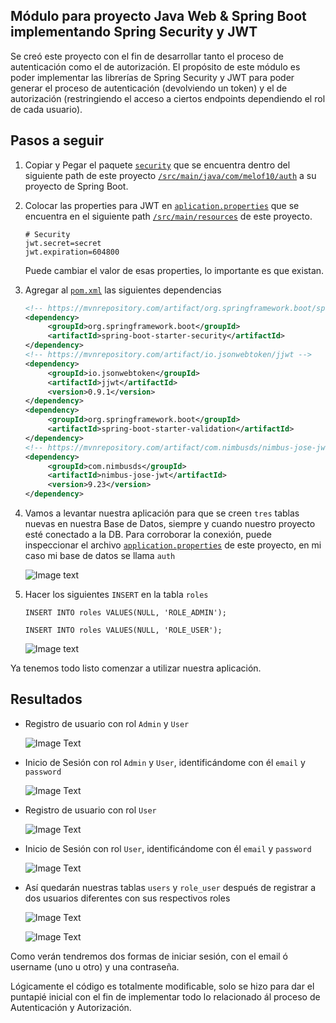 ## Módulo para proyecto Java Web & Spring Boot implementando Spring Security y JWT

Se creó este proyecto con el fin de desarrollar tanto el proceso de autenticación como el de autorización.
El propósito de este módulo es poder implementar las librerías de Spring Security y JWT para poder generar el proceso de
autenticación (devolviendo un token) y el de autorización (restringiendo el acceso a ciertos endpoints dependiendo el rol de cada usuario).

## Pasos a seguir

1) Copiar y Pegar el paquete [`security`](https://github.com/Melof10/springboot-security-jwt/tree/main/src/main/java/com/melof10/auth/security) 
   que se encuentra dentro del siguiente path de este proyecto [`/src/main/java/com/melof10/auth`](https://github.com/Melof10/springboot-security-jwt/tree/main/src/main/java/com/melof10/auth) 
   a su proyecto de Spring Boot.
   
   
2) Colocar las properties para JWT en [`aplication.properties`](https://github.com/Melof10/springboot-security-jwt/blob/main/src/main/resources/application.properties) 
   que se encuentra en el siguiente path [`/src/main/resources`](https://github.com/Melof10/springboot-security-jwt/tree/main/src/main/resources) 
   de este proyecto.
   
   ``` properties
   # Security
   jwt.secret=secret
   jwt.expiration=604800
   ```
   
   Puede cambiar el valor de esas properties, lo importante es que existan.


3) Agregar al [`pom.xml`](https://github.com/Melof10/springboot-security-jwt/blob/main/pom.xml) las siguientes dependencias
   
   ``` xml
   <!-- https://mvnrepository.com/artifact/org.springframework.boot/spring-boot-starter-security -->
   <dependency>
        <groupId>org.springframework.boot</groupId>
        <artifactId>spring-boot-starter-security</artifactId>
   </dependency>
   <!-- https://mvnrepository.com/artifact/io.jsonwebtoken/jjwt -->
   <dependency>
        <groupId>io.jsonwebtoken</groupId>
        <artifactId>jjwt</artifactId>
        <version>0.9.1</version>
   </dependency>
   <dependency>
        <groupId>org.springframework.boot</groupId>
        <artifactId>spring-boot-starter-validation</artifactId>
   </dependency>
   <!-- https://mvnrepository.com/artifact/com.nimbusds/nimbus-jose-jwt -->
   <dependency>
        <groupId>com.nimbusds</groupId>
        <artifactId>nimbus-jose-jwt</artifactId>
        <version>9.23</version>
   </dependency>
   ```

   
4) Vamos a levantar nuestra aplicación para que se creen `tres` tablas nuevas en nuestra Base de Datos, siempre y cuando nuestro proyecto esté conectado a la DB. 
   Para corroborar la conexión, puede inspeccionar el archivo [`application.properties`](https://github.com/Melof10/springboot-security-jwt/blob/main/src/main/resources/application.properties) 
   de este proyecto, en mi caso mi base de datos se llama `auth`

    ![Image text](https://github.com/Melof10/springboot-security-jwt/blob/main/docs/database.png)


5) Hacer los siguientes `INSERT` en la tabla `roles`

    ``` mysql
    INSERT INTO roles VALUES(NULL, 'ROLE_ADMIN');    
    ```
    ``` mysql    
    INSERT INTO roles VALUES(NULL, 'ROLE_USER');
    ```
   
    ![Image text](https://github.com/Melof10/springboot-security-jwt/blob/main/docs/roles.png)


Ya tenemos todo listo comenzar a utilizar nuestra aplicación.


## Resultados

* Registro de usuario con rol `Admin` y `User`
  
    ![Image Text](https://github.com/Melof10/springboot-security-jwt/blob/main/docs/res-register-admin.png)
  

* Inicio de Sesión con rol `Admin` y `User`, identificándome con él `email` y `password`
  
    ![Image Text](https://github.com/Melof10/springboot-security-jwt/blob/main/docs/res-login-admin.png)
  

* Registro de usuario con rol `User`

    ![Image Text](https://github.com/Melof10/springboot-security-jwt/blob/main/docs/res-register-user.png)


* Inicio de Sesión con rol `User`, identificándome con él `email` y `password`

    ![Image Text](https://github.com/Melof10/springboot-security-jwt/blob/main/docs/res-login-user.png)
   

* Así quedarán nuestras tablas `users` y `role_user` después de registrar a dos usuarios diferentes con sus respectivos roles

    ![Image Text](https://github.com/Melof10/springboot-security-jwt/blob/main/docs/table-users.png)
  
    ![Image Text](https://github.com/Melof10/springboot-security-jwt/blob/main/docs/table-role_user.png)


Como verán tendremos dos formas de iniciar sesión, con el email ó username (uno u otro) y una contraseña.

Lógicamente el código es totalmente modificable, solo se hizo para dar el puntapié inicial con el fin de implementar todo lo relacionado
ál proceso de Autenticación y Autorización.